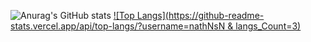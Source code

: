 <!--
**nathNsN/nathNsN** is a ✨ _special_ ✨ repository because its `README.md` (this file) appears on your GitHub profile.

Here are some ideas to get you started:

- 🔭 I’m currently working on ...
- 🌱 I’m currently learning ...
- 👯 I’m looking to collaborate on ...
- 🤔 I’m looking for help with ...
- 💬 Ask me about ...
- 📫 How to reach me: ...
- 😄 Pronouns: ...
- ⚡ Fun fact: ...
-->

![Anurag's GitHub stats](https://github-readme-stats.vercel.app/api?username=nathNsN&theme=algolia&show_icons=true&include_all_commits=true)
[![Top Langs](https://github-readme-stats.vercel.app/api/top-langs/?username=nathNsN & langs_Count=3)](https://github.com/anuraghazra/github-readme-stats)
